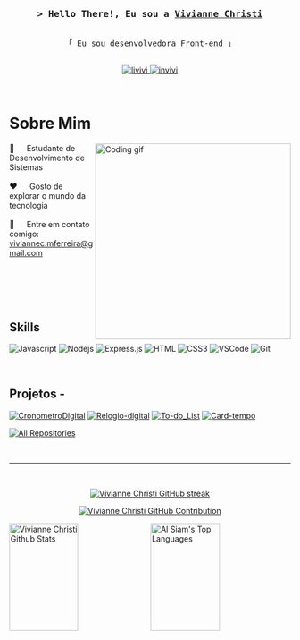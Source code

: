 <!-- Intro  -->
<h3 align="center">
        <samp>&gt; Hello There!, Eu sou a
                <b><a target="_blank" href="https://alsiam.com">Vivianne Christi</a></b>
        </samp>
</h3>



<p align="center"> 
  <samp>
    <br>
    「 Eu sou desenvolvedora Front-end 」
    <br>
    <br>
  </samp>
</p>

<p align="center">
 <a href="https://www.linkedin.com/in/vivianne-christi/" target="_blank">
  <img src="https://img.shields.io/badge/LinkedIn-0077B5?style=for-the-badge&logo=linkedin&logoColor=white" alt="livivi"/>
 </a>
 <a href="https://www.instagram.com/vivi_christidesign/" target="_blank">
  <img src="https://img.shields.io/badge/Instagram-fe4164?style=for-the-badge&logo=instagram&logoColor=white" alt="invivi" />
 </a> 
</p>
<br />

<!-- Sobre Mim -->
 # Sobre Mim
 
<p>
 <img align="right" width="350" src="/assets/programmer.gif" alt="Coding gif" />
  
 🚀 &emsp; Estudante de Desenvolvimento de Sistemas <br/><br/>
 ❤️ &emsp; Gosto de explorar o mundo da tecnologia <br/><br/>
 📧 &emsp; Entre em contato comigo: viviannec.mferreira@gmail.com<br/><br/>

</p>

<br/>
<br/>
<br/>

## Skills

![Javascript](https://img.shields.io/badge/Javascript-F0DB4F?style=for-the-badge&labelColor=black&logo=javascript&logoColor=F0DB4F)
![Nodejs](https://img.shields.io/badge/Nodejs-3C873A?style=for-the-badge&labelColor=black&logo=node.js&logoColor=3C873A)
![Express.js](https://img.shields.io/badge/Express.js-000000?style=for-the-badge&logo=express&logoColor=white)
![HTML](https://img.shields.io/badge/HTML5-E34F26?style=for-the-badge&logo=html5&logoColor=white)
![CSS3](https://img.shields.io/badge/CSS3-1572B6?style=for-the-badge&logo=css3&logoColor=white)
![VSCode](https://img.shields.io/badge/Visual_Studio-0078d7?style=for-the-badge&logo=visual%20studio&logoColor=white)
![Git](https://img.shields.io/badge/Git-F05032?style=for-the-badge&logo=git&logoColor=white)

<br/>

## Projetos -
[![CronometroDigital](https://github-readme-stats.vercel.app/api/pin/?username=VivianneChristi&repo=Cronometro-digital&border_color=7F3FBF&bg_color=0D1117&title_color=C9D1D9&text_color=8B949E&icon_color=7F3FBF)](https://github.com/VivianneChristi/Cronometro-digital.git)
[![Relogio-digital](https://github-readme-stats.vercel.app/api/pin/?username=VivianneChristi&repo=Relogio-digital&border_color=7F3FBF&bg_color=0D1117&title_color=C9D1D9&text_color=8B949E&icon_color=7F3FBF)](https://github.com/VivianneChristi/Relogio-digital.git)
[![To-do_List](https://github-readme-stats.vercel.app/api/pin/?username=VivianneChristi&repo=To-do_List&border_color=7F3FBF&bg_color=0D1117&title_color=C9D1D9&text_color=8B949E&icon_color=7F3FBF)](https://github.com/VivianneChristi/To-do_List.git)
[![Card-tempo](https://github-readme-stats.vercel.app/api/pin/?username=VivianneChristi&repo=Card-tempo&border_color=7F3FBF&bg_color=0D1117&title_color=C9D1D9&text_color=8B949E&icon_color=7F3FBF)](https://github.com/VivianneChristi/Card-tempo.git)

<p align="left">
  <a href="https://github.com/VivianneChristi?tab=repositories" target="_blank"><img alt="All Repositories" title="All Repositories" src="https://img.shields.io/badge/-All%20Repos-2962FF?style=for-the-badge&logo=koding&logoColor=white"/></a>
</p>

<br/>
<hr/>
<br/>

<p align="center">
  <a href="https://github.com/VivianneChristi">
    <img src="https://github-readme-streak-stats.herokuapp.com/?user=VivianneChristi&theme=radical&border=7F3FBF&background=0D1117" alt="Vivianne Christi GitHub streak"/>
  </a>
</p>

<p align="center">
  <a href="https://github.com/VivianneChristi">
    <img src="https://github-profile-summary-cards.vercel.app/api/cards/profile-details?username=VivianneChristi&theme=radical" alt="Vivianne Christi GitHub Contribution"/>
  </a>
</p>

<a> 
    <a href="https://github.com/VivianneChristi"><img alt="Vivianne Christi Github Stats" src="https://denvercoder1-github-readme-stats.vercel.app/api?username=VivianneChristi&show_icons=true&count_private=true&theme=react&border_color=7F3FBF&bg_color=0D1117&title_color=F85D7F&icon_color=F8D866" height="192px" width="49.5%"/></a>
  <a href="https://github.com/VivianneChristi"><img alt="Al Siam's Top Languages" src="https://denvercoder1-github-readme-stats.vercel.app/api/top-langs/?username=VivianneChristi&langs_count=8&layout=compact&theme=react&border_color=7F3FBF&bg_color=0D1117&title_color=F85D7F&icon_color=F8D866" height="192px" width="49.5%"/></a>
  <br/>
</a>
